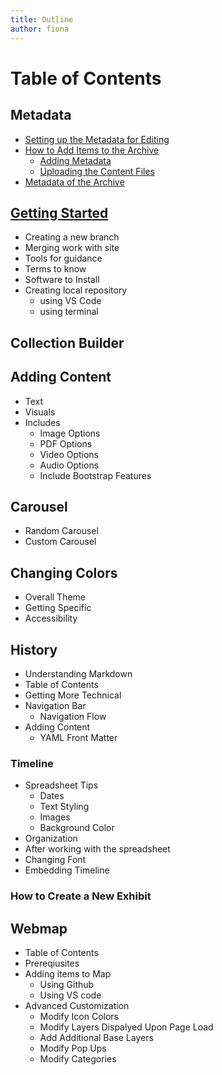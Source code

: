 ```yaml
---
title: Outline
author: fiona
---
```

# Table of Contents
## Metadata
- [Setting up the Metadata for Editing](#setting-up-the-metadata-for-editing)
- [How to Add Items to the Archive](#how-to-add-items-to-the-archive)
  - [Adding Metadata](#adding-metadata)
  - [Uploading the Content Files](#uploading-the-content-files)
- [Metadata of the Archive](#metadata-of-the-archive)

## [Getting Started]("docs\background-info.md")
- Creating a new branch
- Merging work with site
- Tools for guidance
- Terms to know
- Software to Install
- Creating local repository
    - using VS Code
    - using terminal

## Collection Builder

## Adding Content
- Text
- Visuals
- Includes 
    - Image Options
    - PDF Options
    - Video Options
    - Audio Options
    - Include Bootstrap Features

## Carousel
- Random Carousel
- Custom Carousel

## Changing Colors
- Overall Theme
- Getting Specific
- Accessibility

## History 
- Understanding Markdown
- Table of Contents 
- Getting More Technical
- Navigation Bar
    - Navigation Flow
- Adding Content
    - YAML Front Matter

### Timeline
- Spreadsheet Tips
    - Dates
    - Text Styling
    - Images
    - Background Color
- Organization
- After working with the spreadsheet
- Changing Font
- Embedding Timeline

### How to Create a New Exhibit

## Webmap
- Table of Contents
- Prereqiusites
- Adding items to Map
    - Using Github
    - Using VS code
- Advanced Customization
    - Modify Icon Colors
    - Modify Layers Dispalyed Upon Page Load
    - Add Additional Base Layers
    - Modify Pop Ups
    - Modify Categories